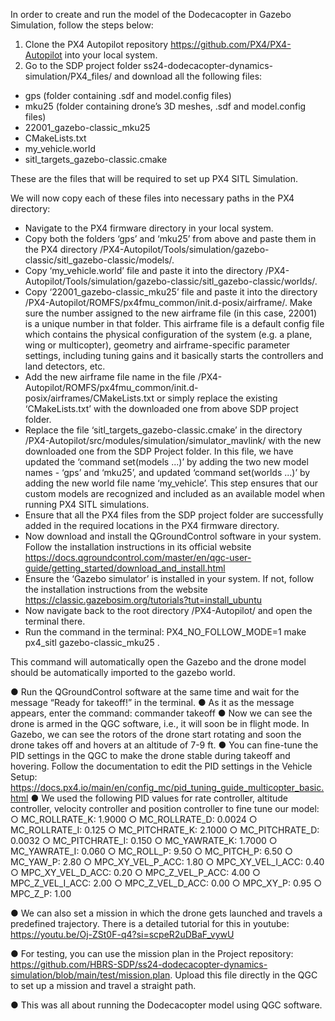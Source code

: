 
In order to create and run the model of the Dodecacopter in Gazebo Simulation, follow the steps below:

1. Clone the PX4 Autopilot repository https://github.com/PX4/PX4-Autopilot into your local system.
2. Go to the SDP project folder ss24-dodecacopter-dynamics-simulation/PX4_files/ and download all the following files:
-	gps (folder containing .sdf and model.config files)
-	mku25 (folder containing drone’s 3D meshes, .sdf and model.config files)
-	22001_gazebo-classic_mku25
-	CMakeLists.txt
-	my_vehicle.world
-	sitl_targets_gazebo-classic.cmake

These are the files that will be required to set up PX4 SITL Simulation. 

We will now copy each of these files into necessary paths in the PX4 directory:

-	Navigate to the PX4 firmware directory in your local system.
-	Copy both the folders ‘gps’ and ‘mku25’ from above and paste them in the PX4 directory /PX4-Autopilot/Tools/simulation/gazebo-classic/sitl_gazebo-classic/models/.
-	Copy ‘my_vehicle.world’ file and paste it into the directory /PX4-Autopilot/Tools/simulation/gazebo-classic/sitl_gazebo-classic/worlds/.
-	Copy ‘22001_gazebo-classic_mku25’ file and paste it into the directory /PX4-Autopilot/ROMFS/px4fmu_common/init.d-posix/airframe/. Make sure the number assigned to the new airframe file (in this case, 22001) is a unique number in that folder. This airframe file is a default config file which contains the physical configuration of the system (e.g. a plane, wing or multicopter), geometry and airframe-specific parameter settings, including tuning gains and it basically starts the controllers and land detectors, etc.
-	Add the new airframe file name in the file /PX4-Autopilot/ROMFS/px4fmu_common/init.d-posix/airframes/CMakeLists.txt or simply replace the existing ‘CMakeLists.txt’ with the downloaded one from above SDP project folder.
-	Replace the file ‘sitl_targets_gazebo-classic.cmake’ in the directory /PX4-Autopilot/src/modules/simulation/simulator_mavlink/ with the new downloaded one from the SDP Project folder. In this file, we have updated the ‘command set(models ...)’ by adding the two new model names - ‘gps’ and ‘mku25’, and updated ‘command set(worlds ...)’ by adding the new world file name ‘my_vehicle’. This step ensures that our custom models are recognized and included as an available model when running PX4 SITL simulations.
-	Ensure that all the PX4 files from the SDP project folder are successfully added in the required locations in the PX4 firmware directory.
-	Now download and install the QGroundControl software in your system. Follow the installation instructions in its official website https://docs.qgroundcontrol.com/master/en/qgc-user-guide/getting_started/download_and_install.html
-	Ensure the ‘Gazebo simulator’ is installed in your system. If not, follow the installation instructions from the website https://classic.gazebosim.org/tutorials?tut=install_ubuntu
-	Now navigate back to the root directory /PX4-Autopilot/ and open the terminal there.
-	Run the command in the terminal: PX4_NO_FOLLOW_MODE=1 make px4_sitl gazebo-classic_mku25 .

This command will automatically open the Gazebo and the drone model should be automatically imported to the gazebo world.

●	Run the QGroundControl software at the same time and wait for the message “Ready for takeoff!” in the terminal.
●	As it as the message appears, enter the command: commander takeoff
●	Now we can see the drone is armed in the QGC software, i.e., it will soon be in flight mode. In Gazebo, we can see the rotors of the drone start rotating and soon the drone takes off and hovers at an altitude of 7-9 ft.
●	You can fine-tune the PID settings in the QGC to make the drone stable during takeoff and hovering. Follow the documentation to edit the PID settings in the Vehicle Setup: https://docs.px4.io/main/en/config_mc/pid_tuning_guide_multicopter_basic.html
●	We used the following PID values for rate controller, altitude controller, velocity controller and position controller to fine tune our model:
○	MC_ROLLRATE_K: 1.9000
○	MC_ROLLRATE_D: 0.0024
○	MC_ROLLRATE_I: 0.125
○	MC_PITCHRATE_K: 2.1000
○	MC_PITCHRATE_D: 0.0032
○	MC_PITCHRATE_I: 0.150
○	MC_YAWRATE_K: 1.7000
○	MC_YAWRATE_I: 0.060
○	MC_ROLL_P: 9.50
○	MC_PITCH_P: 6.50
○	MC_YAW_P: 2.80
○	MPC_XY_VEL_P_ACC: 1.80
○	MPC_XY_VEL_I_ACC: 0.40
○	MPC_XY_VEL_D_ACC: 0.20
○	MPC_Z_VEL_P_ACC: 4.00
○	MPC_Z_VEL_I_ACC: 2.00
○	MPC_Z_VEL_D_ACC: 0.00
○	MPC_XY_P: 0.95
○	MPC_Z_P: 1.00

●	We can also set a mission in which the drone gets launched and travels a predefined trajectory. There is a detailed tutorial for this in youtube: https://youtu.be/Oj-ZSt0F-q4?si=scpeR2uDBaF_vywU

●	For testing, you can use the mission plan in the Project repository: https://github.com/HBRS-SDP/ss24-dodecacopter-dynamics-simulation/blob/main/test/mission.plan. Upload this file directly in the QGC to set up a mission and travel a straight path.

●	This was all about running the Dodecacopter model using QGC software.
